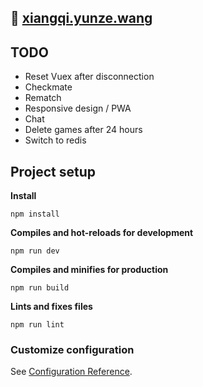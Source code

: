 🚀 [xiangqi.yunze.wang](xiangqi.yunze.wang)
-------------------------------------------

## TODO
- Reset Vuex after disconnection
- Checkmate
- Rematch
- Responsive design / PWA
- Chat
- Delete games after 24 hours
- Switch to redis


## Project setup
**Install**
```
npm install
```

**Compiles and hot-reloads for development**
```
npm run dev
```

**Compiles and minifies for production**
```
npm run build
```

**Lints and fixes files**
```
npm run lint
```

### Customize configuration

See [Configuration Reference](https://cli.vuejs.org/config/).
